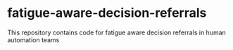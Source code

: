 # fatigue-aware-decision-referrals
This repository contains code for fatigue aware decision referrals in human automation teams 
